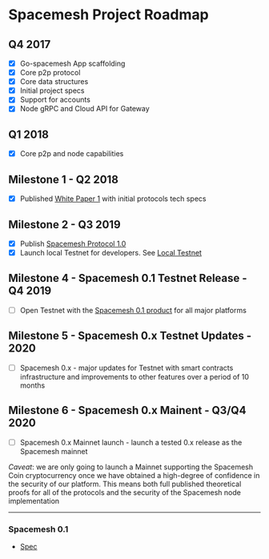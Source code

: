 # Spacemesh Project Roadmap

## Q4 2017
- [x] Go-spacemesh App scaffolding
- [x] Core p2p protocol
- [x] Core data structures
- [x] Initial project specs
- [x] Support for accounts
- [x] Node gRPC and Cloud API for Gateway

## Q1 2018
- [x] Core p2p and node capabilities

## Milestone 1  - Q2 2018
- [x] Published [White Paper 1](https://spacemesh.io/whitepaper1/) with initial protocols tech specs

## Milestone 2 - Q3 2019
- [x] Publish [Spacemesh Protocol 1.0](https://spacemesh.io/spacemesh-protocol-v1-0/)
- [x] Launch local Testnet for developers. See [Local Testnet](https://testnet.spacemesh.io/#/local)

## Milestone 4 - Spacemesh 0.1 Testnet Release - Q4 2019
- [ ] Open Testnet with the [Spacemesh 0.1 product]() for all major platforms

## Milestone 5 - Spacemesh 0.x Testnet Updates - 2020
- [ ] Spacemesh 0.x - major updates for Testnet with smart contracts infrastructure and improvements to other features over a period of 10 months

## Milestone 6 - Spacemesh 0.x Mainent - Q3/Q4 2020
- [ ] Spacemesh 0.x Mainnet launch - launch a tested 0.x release as the Spacemesh mainnet

*Caveat*: we are only going to launch a Mainnet supporting the Spacemesh Coin cryptocurrency once we have obtained a high-degree of confidence in the security of our platform. This means both full published theoretical proofs for all of the protocols and the security of the Spacemesh node implementation

----

### Spacemesh 0.1
- [Spec](https://github.com/spacemeshos/product/blob/master/spacemesh01.md)
